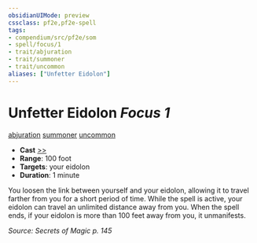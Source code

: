```yaml
---
obsidianUIMode: preview
cssclass: pf2e,pf2e-spell
tags:
- compendium/src/pf2e/som
- spell/focus/1
- trait/abjuration
- trait/summoner
- trait/uncommon
aliases: ["Unfetter Eidolon"]
---
```

# Unfetter Eidolon *Focus 1*   
[abjuration](abjuration.md "Abjuration School Trait")  [summoner](Reference/Rules/Traits/summoner-som.md "Summoner Class Trait")  [uncommon](uncommon.md "Uncommon Rarity Trait")  

- **Cast** [>>](chapter-9-playing-the-game.md#Actions "Two-Action") 
- **Range**: 100 foot
- **Targets**: your eidolon
- **Duration**: 1 minute

You loosen the link between yourself and your eidolon, allowing it to travel farther from you for a short period of time. While the spell is active, your eidolon can travel an unlimited distance away from you. When the spell ends, if your eidolon is more than 100 feet away from you, it unmanifests.

*Source: Secrets of Magic p. 145*